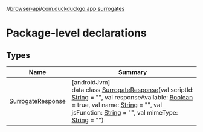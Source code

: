 //[browser-api](../../index.md)/[com.duckduckgo.app.surrogates](index.md)

# Package-level declarations

## Types

| Name | Summary |
|---|---|
| [SurrogateResponse](-surrogate-response/index.md) | [androidJvm]<br>data class [SurrogateResponse](-surrogate-response/index.md)(val scriptId: [String](https://kotlinlang.org/api/latest/jvm/stdlib/kotlin/-string/index.html) = &quot;&quot;, val responseAvailable: [Boolean](https://kotlinlang.org/api/latest/jvm/stdlib/kotlin/-boolean/index.html) = true, val name: [String](https://kotlinlang.org/api/latest/jvm/stdlib/kotlin/-string/index.html) = &quot;&quot;, val jsFunction: [String](https://kotlinlang.org/api/latest/jvm/stdlib/kotlin/-string/index.html) = &quot;&quot;, val mimeType: [String](https://kotlinlang.org/api/latest/jvm/stdlib/kotlin/-string/index.html) = &quot;&quot;) |
